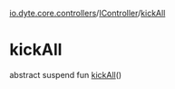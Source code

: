 [io.dyte.core.controllers](../index.md)/[IController](index.md)/[kickAll](kick-all.md)

# kickAll


abstract suspend fun [kickAll](kick-all.md)()
